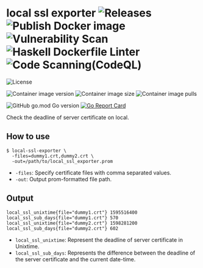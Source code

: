 # local ssl exporter ![Releases](https://github.com/transnano/local-ssl-exporter/workflows/Releases/badge.svg) ![Publish Docker image](https://github.com/transnano/local-ssl-exporter/workflows/Publish%20Docker%20image/badge.svg) ![Vulnerability Scan](https://github.com/transnano/local-ssl-exporter/workflows/Vulnerability%20Scan/badge.svg) ![Haskell Dockerfile Linter](https://github.com/transnano/local-ssl-exporter/workflows/Haskell%20Dockerfile%20Linter/badge.svg) ![Code Scanning(CodeQL)](https://github.com/transnano/local-ssl-exporter/workflows/Code%20Scanning(CodeQL)/badge.svg)

![License](https://img.shields.io/github/license/transnano/local-ssl-exporter?style=flat)

![Container image version](https://img.shields.io/docker/v/transnano/local-ssl-exporter/latest?style=flat)
![Container image size](https://img.shields.io/docker/image-size/transnano/local-ssl-exporter/latest?style=flat)
![Container image pulls](https://img.shields.io/docker/pulls/transnano/local-ssl-exporter?style=flat)

![GitHub go.mod Go version](https://img.shields.io/github/go-mod/go-version/transnano/local-ssl-exporter)
[![Go Report Card](https://goreportcard.com/badge/github.com/transnano/local-ssl-exporter)](https://goreportcard.com/report/github.com/transnano/local-ssl-exporter)

Check the deadline of server certificate on local.

## How to use

``` shell
$ local-ssl-exporter \
  -files=dummy1.crt,dummy2.crt \
  -out=/path/to/local_ssl_exporter.prom
```

- `-files`: Specify certificate files with comma separated values.
- `-out`: Output prom-formatted file path.

## Output

```
local_ssl_unixtime{file="dummy1.crt"} 1595516400
local_ssl_sub_days{file="dummy1.crt"} 570
local_ssl_unixtime{file="dummy2.crt"} 1598281200
local_ssl_sub_days{file="dummy2.crt"} 602
```

- `local_ssl_unixtime`: Represent the deadline of server certificate in Unixtime.
- `local_ssl_sub_days`: Represents the difference between the deadline of the server certificate and the current date-time.
